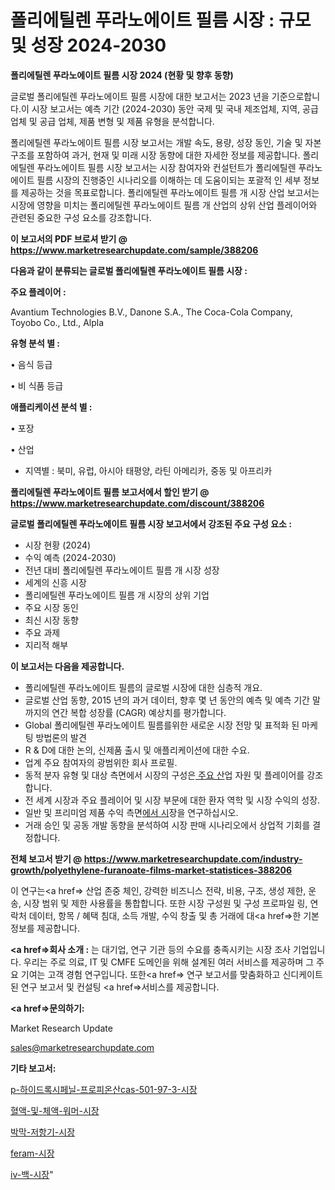 # 폴리에틸렌 푸라노에이트 필름 시장 : 규모 및 성장 2024-2030

<strong>폴리에틸렌 푸라노에이트 필름 시장 2024 (현황 및 향후 동향)</strong>

글로벌 폴리에틸렌 푸라노에이트 필름 시장에 대한 보고서는 2023 년을 기준으로합니다.이 시장 보고서는 예측 기간 (2024-2030) 동안 국제 및 국내 제조업체, 지역, 공급 업체 및 공급 업체, 제품 변형 및 제품 유형을 분석합니다.

폴리에틸렌 푸라노에이트 필름 시장 보고서는 개발 속도, 용량, 성장 동인, 기술 및 자본 구조를 포함하여 과거, 현재 및 미래 시장 동향에 대한 자세한 정보를 제공합니다. 폴리에틸렌 푸라노에이트 필름 시장 보고서는 시장 참여자와 컨설턴트가 폴리에틸렌 푸라노에이트 필름 시장의 진행중인 시나리오를 이해하는 데 도움이되는 포괄적 인 세부 정보를 제공하는 것을 목표로합니다. 폴리에틸렌 푸라노에이트 필름 개 시장 산업 보고서는 시장에 영향을 미치는 폴리에틸렌 푸라노에이트 필름 개 산업의 상위 산업 플레이어와 관련된 중요한 구성 요소를 강조합니다.



<strong>이 보고서의 PDF 브로셔 받기 @ <a href=https://www.marketresearchupdate.com/sample/388206>https://www.marketresearchupdate.com/sample/388206</a></strong>



<strong>다음과 같이 분류되는 글로벌 폴리에틸렌 푸라노에이트 필름 시장 :</strong>



<strong>주요 플레이어 :</strong>

Avantium Technologies B.V., Danone S.A., The Coca-Cola Company, Toyobo Co., Ltd., Alpla



<strong>유형 분석 별 :</strong>

• 음식 등급

• 비 식품 등급



<strong>애플리케이션 분석 별 :</strong>

• 포장

• 산업

<ul>
  <li>지역별 : 북미, 유럽, 아시아 태평양, 라틴 아메리카, 중동 및 아프리카</li>
</ul>


<strong>폴리에틸렌 푸라노에이트 필름 보고서에서 할인 받기 @ <a href=https://www.marketresearchupdate.com/discount/388206>https://www.marketresearchupdate.com/discount/388206</a></strong>



<strong>글로벌 폴리에틸렌 푸라노에이트 필름 시장 보고서에서 강조된 주요 구성 요소 :</strong>
<ul>
  <li>시장 현황 (2024)</li>
  <li>수익 예측 (2024-2030)</li>
  <li>전년 대비 폴리에틸렌 푸라노에이트 필름 개 시장 성장</li>
  <li>세계의 신흥 시장</li>
  <li>폴리에틸렌 푸라노에이트 필름 개 시장의 상위 기업</li>
  <li>주요 시장 동인</li>
  <li>최신 시장 동향</li>
  <li>주요 과제</li>
  <li>지리적 해부</li>
</ul>


<strong>이 보고서는 다음을 제공합니다.</strong>
<ul>
  <li>폴리에틸렌 푸라노에이트 필름의 글로벌 시장에 대한 심층적 개요.</li>
  <li>글로벌 산업 동향, 2015 년의 과거 데이터, 향후 몇 년 동안의 예측 및 예측 기간 말까지의 연간 복합 성장률 (CAGR) 예상치를 평가합니다.</li>
  <li>Global 폴리에틸렌 푸라노에이트 필름를위한 새로운 시장 전망 및 표적화 된 마케팅 방법론의 발견</li>
  <li>R &amp; D에 대한 논의, 신제품 출시 및 애플리케이션에 대한 수요.</li>
  <li>업계 주요 참여자의 광범위한 회사 프로필.</li>
  <li>동적 분자 유형 및 대상 측면에서 시장의 구성은<a href=> 주요 산</a>업 자원 및 플레이어를 강조합니다.</li>
  <li>전 세계 시장과 주요 플레이어 및 시장 부문에 대한 환자 역학 및 시장 수익의 성장.</li>
  <li>일반 및 프리미엄 제품 수익 측면<a href=>에서 시</a>장을 연구하십시오.</li>
  <li>거래 승인 및 공동 개발 동향을 분석하여 시장 판매 시나리오에서 상업적 기회를 결정합니다.</li>
</ul>



<strong>전체 보고서 받기 @ <a href=https://www.marketresearchupdate.com/industry-growth/polyethylene-furanoate-films-market-statistices-388206>https://www.marketresearchupdate.com/industry-growth/polyethylene-furanoate-films-market-statistices-388206</a></strong>

이 연구는<a href=> 산업 존중</a> 체인, 강력한 비즈니스 전략, 비용, 구조, 생성 제한, 운송, 시장 범위 및 제한 사용률을 통합합니다. 또한 시장 구성원 및 구성 프로파일 링, 연락처 데이터, 항목 / 혜택 침대, 소득 개발, 수익 창출 및 총 거래에 대<a href=>한 기본 </a>정보를 제공합니다.



<strong><a href=>회사 소</a>개 :</strong>
는 대기업, 연구 기관 등의 수요를 충족시키는 시장 조사 기업입니다. 우리는 주로 의료, IT 및 CMFE 도메인을 위해 설계된 여러 서비스를 제공하며 그 주요 기여는 고객 경험 연구입니다. 또한<a href=> 연구 보</a>고서를 맞춤화하고 신디케이트 된 연구 보고서 및 컨설팅 <a href=>서비스</a>를 제공합니다.



<strong><a href=>문의하기:</a></strong>

Market Research Update

sales@marketresearchupdate.com



<strong>기타 보고서:</strong>

<a href=https://www.linkedin.com/pulse/p-하이드록시페닐-프로피온산cas-501-97-3-시장-진입-전략/>p-하이드록시페닐-프로피온산cas-501-97-3-시장</a>

<a href=https://www.linkedin.com/pulse/혈액-및-체액-워머-시장-현재-미래-성장-2029-analytics-alchemy-360-analysis-dmief/>혈액-및-체액-워머-시장</a>

<a href=https://www.linkedin.com/pulse/박막-저항기-시장-진입-전략-및-위험-평가2029년-trend-tracking-tips-360-analysis-x6awf/>박막-저항기-시장</a>

<a href=https://www.linkedin.com/pulse/feram-시장-규모-및-성장-2023-trend-tracking-tips-360-analysis-lo7yf/>feram-시장</a>

<a href=https://www.linkedin.com/pulse/iv-백-시장-현재-및-미래-성장-2029-isdailynews-x3g5f/>iv-백-시장</a>"
